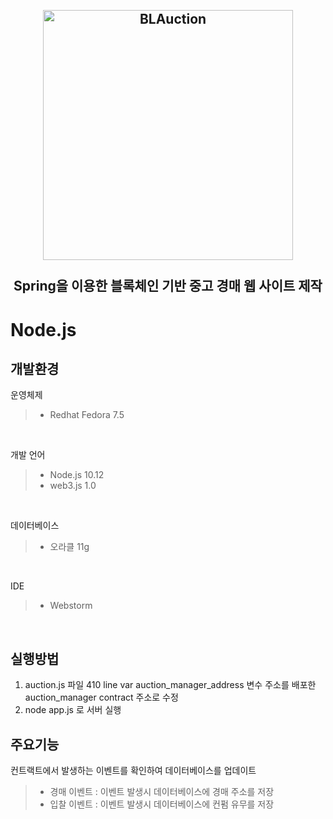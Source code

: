 <h2 align="center">
    <br>
    <img src="https://raw.githubusercontent.com/Team20s/BLAuction/master/BLAuction/web/img/logo.PNG" alt="BLAuction" width=400">
    <br>
    <br>
    Spring을 이용한 블록체인 기반 중고 경매 웹 사이트 제작
    <br>
</h2>

# Node.js

## 개발환경

운영체제
>+ Redhat Fedora 7.5
<br/>

개발 언어
>+ Node.js 10.12
>+ web3.js 1.0
<br/>

데이터베이스
>+ 오라클 11g
<br/>

IDE
>+ Webstorm
<br/>

## 실행방법
1. auction.js 파일 410 line var auction_manager_address 변수 주소를 배포한 auction_manager contract 주소로 수정
2. node app.js 로 서버 실행

## 주요기능
컨트랙트에서 발생하는 이벤트를 확인하여 데이터베이스를 업데이트
>+ 경매 이벤트 : 이벤트 발생시 데이터베이스에 경매 주소를 저장
>+ 입찰 이벤트 : 이벤트 발생시 데이터베이스에 컨펌 유무를 저장
